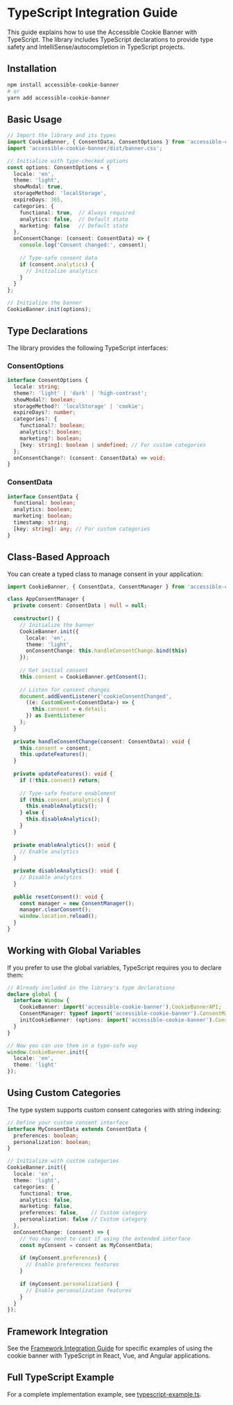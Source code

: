 # TypeScript Integration Guide

This guide explains how to use the Accessible Cookie Banner with TypeScript. The library includes TypeScript declarations to provide type safety and IntelliSense/autocompletion in TypeScript projects.

## Installation

```bash
npm install accessible-cookie-banner
# or
yarn add accessible-cookie-banner
```

## Basic Usage

```typescript
// Import the library and its types
import CookieBanner, { ConsentData, ConsentOptions } from 'accessible-cookie-banner';
import 'accessible-cookie-banner/dist/banner.css';

// Initialize with type-checked options
const options: ConsentOptions = {
  locale: 'en',
  theme: 'light',
  showModal: true,
  storageMethod: 'localStorage',
  expireDays: 365,
  categories: {
    functional: true,  // Always required
    analytics: false,  // Default state
    marketing: false   // Default state
  },
  onConsentChange: (consent: ConsentData) => {
    console.log('Consent changed:', consent);
    
    // Type-safe consent data
    if (consent.analytics) {
      // Initialize analytics
    }
  }
};

// Initialize the banner
CookieBanner.init(options);
```

## Type Declarations

The library provides the following TypeScript interfaces:

### ConsentOptions

```typescript
interface ConsentOptions {
  locale: string;
  theme?: 'light' | 'dark' | 'high-contrast';
  showModal?: boolean;
  storageMethod?: 'localStorage' | 'cookie';
  expireDays?: number;
  categories?: {
    functional?: boolean;
    analytics?: boolean;
    marketing?: boolean;
    [key: string]: boolean | undefined; // For custom categories
  };
  onConsentChange?: (consent: ConsentData) => void;
}
```

### ConsentData

```typescript
interface ConsentData {
  functional: boolean;
  analytics: boolean;
  marketing: boolean;
  timestamp: string;
  [key: string]: any; // For custom categories
}
```

## Class-Based Approach

You can create a typed class to manage consent in your application:

```typescript
import CookieBanner, { ConsentData, ConsentManager } from 'accessible-cookie-banner';

class AppConsentManager {
  private consent: ConsentData | null = null;
  
  constructor() {
    // Initialize the banner
    CookieBanner.init({
      locale: 'en',
      theme: 'light',
      onConsentChange: this.handleConsentChange.bind(this)
    });
    
    // Get initial consent
    this.consent = CookieBanner.getConsent();
    
    // Listen for consent changes
    document.addEventListener('cookieConsentChanged', 
      ((e: CustomEvent<ConsentData>) => {
        this.consent = e.detail;
      }) as EventListener
    );
  }
  
  private handleConsentChange(consent: ConsentData): void {
    this.consent = consent;
    this.updateFeatures();
  }
  
  private updateFeatures(): void {
    if (!this.consent) return;
    
    // Type-safe feature enablement
    if (this.consent.analytics) {
      this.enableAnalytics();
    } else {
      this.disableAnalytics();
    }
  }
  
  private enableAnalytics(): void {
    // Enable analytics
  }
  
  private disableAnalytics(): void {
    // Disable analytics
  }
  
  public resetConsent(): void {
    const manager = new ConsentManager();
    manager.clearConsent();
    window.location.reload();
  }
}
```

## Working with Global Variables

If you prefer to use the global variables, TypeScript requires you to declare them:

```typescript
// Already included in the library's type declarations
declare global {
  interface Window {
    CookieBanner: import('accessible-cookie-banner').CookieBannerAPI;
    ConsentManager: typeof import('accessible-cookie-banner').ConsentManager;
    initCookieBanner: (options: import('accessible-cookie-banner').ConsentOptions) => void;
  }
}

// Now you can use them in a type-safe way
window.CookieBanner.init({
  locale: 'en',
  theme: 'light'
});
```

## Using Custom Categories

The type system supports custom consent categories with string indexing:

```typescript
// Define your custom consent interface
interface MyConsentData extends ConsentData {
  preferences: boolean;
  personalization: boolean;
}

// Initialize with custom categories
CookieBanner.init({
  locale: 'en',
  theme: 'light',
  categories: {
    functional: true,
    analytics: false,
    marketing: false,
    preferences: false,    // Custom category
    personalization: false // Custom category
  },
  onConsentChange: (consent) => {
    // You may need to cast if using the extended interface
    const myConsent = consent as MyConsentData;
    
    if (myConsent.preferences) {
      // Enable preferences features
    }
    
    if (myConsent.personalization) {
      // Enable personalization features
    }
  }
});
```

## Framework Integration

See the [Framework Integration Guide](framework-integration.md) for specific examples of using the cookie banner with TypeScript in React, Vue, and Angular applications.

## Full TypeScript Example

For a complete implementation example, see [typescript-example.ts](typescript-example.ts).